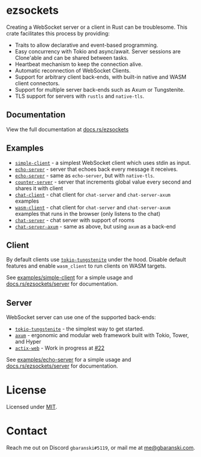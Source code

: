 # ezsockets

Creating a WebSocket server or a client in Rust can be troublesome. This crate facilitates this process by providing:

- Traits to allow declarative and event-based programming.
- Easy concurrency with Tokio and async/await. Server sessions are Clone'able and can be shared between tasks.
- Heartbeat mechanism to keep the connection alive.
- Automatic reconnection of WebSocket Clients.
- Support for arbitrary client back-ends, with built-in native and WASM client connectors.
- Support for multiple server back-ends such as Axum or Tungstenite.
- TLS support for servers with `rustls` and `native-tls`.

## Documentation

View the full documentation at [docs.rs/ezsockets](http://docs.rs/ezsockets)

## Examples
- [`simple-client`](https://github.com/gbaranski/ezsockets/tree/master/examples/simple-client) - a simplest WebSocket client which uses stdin as input.
- [`echo-server`](https://github.com/gbaranski/ezsockets/tree/master/examples/echo-server) - server that echoes back every message it receives.
- [`echo-server`](https://github.com/gbaranski/ezsockets/tree/master/examples/echo-server-native-tls) - same as `echo-server`, but with `native-tls`.
- [`counter-server`](https://github.com/gbaranski/ezsockets/tree/master/examples/counter-server) - server that increments global value every second and shares it with client
- [`chat-client`](https://github.com/gbaranski/ezsockets/tree/master/examples/chat-client) - chat client for `chat-server` and `chat-server-axum` examples
- [`wasm-client`](https://github.com/gbaranski/ezsockets/tree/master/examples/chat-client-wasm) - chat client for `chat-server` and `chat-server-axum` examples that runs in the browser (only listens to the chat)
- [`chat-server`](https://github.com/gbaranski/ezsockets/tree/master/examples/chat-server) - chat server with support of rooms
- [`chat-server-axum`](https://github.com/gbaranski/ezsockets/tree/master/examples/chat-server-axum) - same as above, but using `axum` as a back-end


## Client

By default clients use [`tokio-tungstenite`](https://github.com/snapview/tokio-tungstenite) under the hood. Disable default features and enable `wasm_client` to run clients on WASM targets.

See [examples/simple-client](https://github.com/gbaranski/ezsockets/tree/master/examples/simple-client) for a simple usage
and [docs.rs/ezsockets/server](https://docs.rs/ezsockets/latest/ezsockets/client/index.html) for documentation.

## Server

WebSocket server can use one of the supported back-ends:
- [`tokio-tungstenite`](https://github.com/snapview/tokio-tungstenite) - the simplest way to get started.
- [`axum`](https://github.com/tokio-rs/axum) - ergonomic and modular web framework built with Tokio, Tower, and Hyper
- [`actix-web`](https://github.com/actix/actix-web) - Work in progress at [#22](https://github.com/gbaranski/ezsockets/issues/22)

See [examples/echo-server](https://github.com/gbaranski/ezsockets/tree/master/examples/echo-server) for a simple usage
and [docs.rs/ezsockets/server](https://docs.rs/ezsockets/latest/ezsockets/server/index.html) for documentation.

# License

Licensed under [MIT](https://choosealicense.com/licenses/mit/).

# Contact

Reach me out on Discord `gbaranski#5119`, or mail me at me@gbaranski.com.

